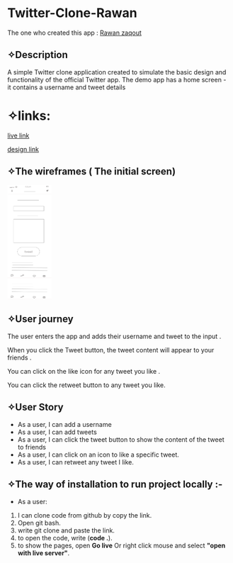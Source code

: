 # Twitter-Clone-Rawan
The one who created this app : [Rawan zaqout](https://github.com/Rawanzaqout)
## ✧Description
A simple Twitter clone application created to simulate the basic design and functionality of the official Twitter app. The demo app has a home screen - it contains a username and tweet details
# ✧links:

[live link](https://gsg-fc03.github.io/Twitter-Clone-Rawan/)

[design link](https://www.figma.com/file/H1umAr6TRvHjiU1JnkmfLH/Untitled?node-id=0%3A1)

## ✧The wireframes ( The initial screen)
 <img  width="100"  src="assets/wireframe .png" >

## ✧User journey
The user enters the app and adds their username and tweet to the input .

When you click the Tweet button, the tweet content will appear to your friends .

You can click on the like icon for any tweet you like .

You can click the retweet button to any tweet you like.

## ✧User Story

- As a user, I can add a username
- As a user, I can add tweets
- As a user, I can click the tweet button to show the content of the tweet to friends
- As a user, I can click on an icon to like a specific tweet.
- As a user, I can retweet any tweet I like.

## ✧The way of installation to run project locally :-

- As a user:

1. I can clone code from github by copy the link.
2. Open git bash.
3. write git clone and paste the link.
4. to open the code, write (**code .**).
5. to show the pages, open **Go live** Or right click mouse and select **"open with live server"**.